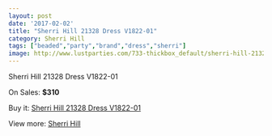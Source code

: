 ```yaml
---
layout: post
date: '2017-02-02'
title: "Sherri Hill 21328 Dress V1822-01"
category: Sherri Hill
tags: ["beaded","party","brand","dress","sherri"]
image: http://www.lustparties.com/733-thickbox_default/sherri-hill-21328-dress-v1822-01.jpg
---
```

Sherri Hill 21328 Dress V1822-01

On Sales: **$310**
<a href="https://www.lustparties.com/en/sherri-hill/258-sherri-hill-21328-dress-v1822-01.html"><amp-img layout="responsive" width="600" height="600" src="//www.lustparties.com/733-thickbox_default/sherri-hill-21328-dress-v1822-01.jpg" alt="Sherri Hill 21328 Dress V1822-01 0" /></a>

Buy it: [Sherri Hill 21328 Dress V1822-01](https://www.lustparties.com/en/sherri-hill/258-sherri-hill-21328-dress-v1822-01.html "Sherri Hill 21328 Dress V1822-01")

View more: [Sherri Hill](https://www.lustparties.com/en/2-sherri-hill "Sherri Hill")